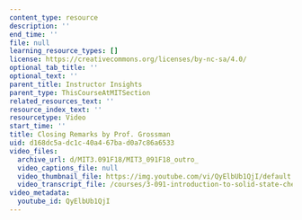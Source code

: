 ```yaml
---
content_type: resource
description: ''
end_time: ''
file: null
learning_resource_types: []
license: https://creativecommons.org/licenses/by-nc-sa/4.0/
optional_tab_title: ''
optional_text: ''
parent_title: Instructor Insights
parent_type: ThisCourseAtMITSection
related_resources_text: ''
resource_index_text: ''
resourcetype: Video
start_time: ''
title: Closing Remarks by Prof. Grossman
uid: d168dc5a-dc1c-40a4-67ba-d0a7c86a6533
video_files:
  archive_url: d/MIT3.091F18/MIT3_091F18_outro_
  video_captions_file: null
  video_thumbnail_file: https://img.youtube.com/vi/QyElbUb1QjI/default.jpg
  video_transcript_file: /courses/3-091-introduction-to-solid-state-chemistry-fall-2018/780a3e34e73a797a9ea7a7cd9842d585_QyElbUb1QjI.pdf
video_metadata:
  youtube_id: QyElbUb1QjI
---
```

